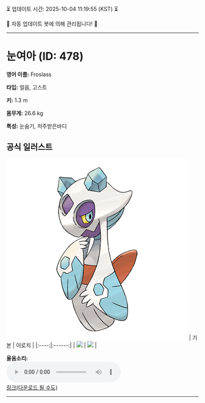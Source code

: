
⏳ 업데이트 시간: 2025-10-04 11:19:55 (KST) ⏳

🤖 자동 업데이트 봇에 의해 관리됩니다! 🤖

---

# 눈여아 (ID: 478)
**영어 이름:** Froslass

**타입:** 얼음, 고스트

**키:** 1.3 m

**몸무게:** 26.6 kg

**특성:** 눈숨기, 저주받은바디

## 공식 일러스트
![](https://raw.githubusercontent.com/PokeAPI/sprites/master/sprites/pokemon/other/official-artwork/478.png)
| 기본 | 이로치 |
|:----:|:------:|
| <img src="http://play.pokemonshowdown.com/sprites/ani/froslass.gif" width="200"> | <img src="http://play.pokemonshowdown.com/sprites/ani-shiny/froslass.gif" width="200"> |

**울음소리:**<br><audio controls src="https://raw.githubusercontent.com/PokeAPI/cries/main/cries/pokemon/latest/478.ogg"></audio><br> [링크(다운로드 될 수도)](https://raw.githubusercontent.com/PokeAPI/cries/main/cries/pokemon/latest/478.ogg)


---
